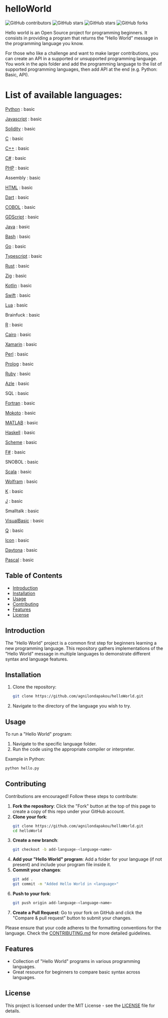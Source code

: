 # helloWorld

![GitHub contributors](https://img.shields.io/github/contributors/agnilondapakou/helloWorld)
![GitHub stars](https://img.shields.io/github/issues/agnilondapakou/helloWorld)
![GitHub stars](https://img.shields.io/github/stars/agnilondapakou/helloWorld)
![GitHub forks](https://img.shields.io/github/forks/agnilondapakou/helloWorld)

Hello world is an Open Source project for programming beginners. It consists in providing a program that returns the “Hello World” message in the programming language you know.

For those who like a challenge and want to make larger contributions, you can create an API in a supported or unsupported programming language. You work in the apis folder and add the programming language to the list of supported programming languages, then add API at the end (e.g. Python: Basic, API).

# List of available languages:

[Python](https://www.python.org/) : basic

[Javascript](https://developer.mozilla.org/en-US/docs/Web/JavaScript) : basic

[Solidity](https://soliditylang.org/) : basic

[C](https://www.gnu.org/software/gnu-c-manual/gnu-c-manual.html) : basic

[C++](https://isocpp.org/) : basic

[C#](https://dotnet.microsoft.com/en-us/languages/csharp) : basic

[PHP](https://www.php.net/) : basic

Assembly : basic

[HTML](https://html.spec.whatwg.org/) : basic

[Dart](https://dart.dev/) : basic

[COBOL](https://www.ibm.com/docs/en/cobol-zos) : basic

[GDScript](https://docs.godotengine.org/en/stable/tutorials/scripting/gdscript/index.html) : basic

[Java](https://www.oracle.com/java/) : basic

[Bash](https://www.gnu.org/software/bash/) : basic

[Go](https://go.dev/) : basic

[Typescript](https://www.typescriptlang.org/) : basic

[Rust](https://www.rust-lang.org/) : basic

[Zig](https://ziglang.org/) : basic

[Kotlin](https://kotlinlang.org/) : basic

[Swift](https://www.swift.org/) : basic

[Lua](https://www.lua.org/) : basic

Brainfuck : basic

[R](https://www.r-project.org/) : basic

[Cairo](https://www.cairo-lang.org/) : basic

[Xamarin](https://dotnet.microsoft.com/en-us/apps/xamarin) : basic

[Perl](https://www.perl.org/) : basic

[Prolog](https://www.swi-prolog.org/) : basic

[Ruby](https://www.ruby-lang.org/en/) : basic

[Azle](https://demergent-labs.github.io/azle/) : basic

SQL : basic

[Fortran](https://fortran-lang.org/) : basic

[Mokoto](https://internetcomputer.org/docs/current/motoko/main/getting-started/motoko-introduction) : basic

[MATLAB](https://www.mathworks.com/products/matlab.html) : basic

[Haskell](https://www.haskell.org/) : basic

[Scheme](https://www.scheme.org/) : basic

[F#](https://fsharp.org/) : basic

SNOBOL : basic

[Scala](https://www.scala-lang.org/) : basic

[Wolfram](https://www.wolfram.com/language/) : basic

[K](https://kx.com/) : basic

[J](https://www.jsoftware.com/#/) : basic

Smalltalk : basic

[VisualBasic](https://learn.microsoft.com/en-us/dotnet/visual-basic/) : basic

[Q](https://code.kx.com/q/) : basic

[Icon](https://www2.cs.arizona.edu/icon/) : basic

[Daytona](https://daytona.io/) : basic

[Pascal](https://www.freepascal.org/) : basic

## Table of Contents

- [Introduction](#introduction)
- [Installation](#installation)
- [Usage](#usage)
- [Contributing](#contributing)
- [Features](#features)
- [License](#license)

## Introduction

The "Hello World" project is a common first step for beginners learning a new programming language. This repository gathers implementations of the "Hello World" message in multiple languages to demonstrate different syntax and language features.

## Installation

1. Clone the repository:
   ```bash
   git clone https://github.com/agnilondapakou/helloWorld.git
   ```
2. Navigate to the directory of the language you wish to try.

## Usage

To run a "Hello World" program:

1. Navigate to the specific language folder.
2. Run the code using the appropriate compiler or interpreter.

Example in Python:

```bash
python hello.py
```

## Contributing

Contributions are encouraged! Follow these steps to contribute:

1. **Fork the repository**: Click the "Fork" button at the top of this page to create a copy of this repo under your GitHub account.
2. **Clone your fork**:
   ```bash
   git clone https://github.com/agnilondapakou/helloWorld.git
   cd helloWorld
   ```
3. **Create a new branch**:
   ```bash
   git checkout -b add-language-<language-name>
   ```
4. **Add your "Hello World" program**: Add a folder for your language (if not present) and include your program file inside it.
5. **Commit your changes**:
   ```bash
   git add .
   git commit -m "Added Hello World in <language>"
   ```
6. **Push to your fork**:
   ```bash
   git push origin add-language-<language-name>
   ```
7. **Create a Pull Request**: Go to your fork on GitHub and click the "Compare & pull request" button to submit your changes.

Please ensure that your code adheres to the formatting conventions for the language. Check the [CONTRIBUTING.md](https://github.com/agnilondapakou/helloWorld/blob/main/CONTRIBUTING.md) for more detailed guidelines.

## Features

- Collection of "Hello World" programs in various programming languages.
- Great resource for beginners to compare basic syntax across languages.

## License

This project is licensed under the MIT License - see the [LICENSE](https://github.com/agnilondapakou/helloWorld/blob/main/LICENSE) file for details.
